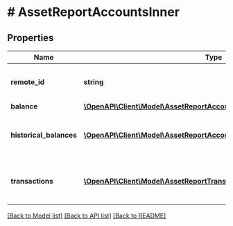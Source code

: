 # # AssetReportAccountsInner

## Properties

Name | Type | Description | Notes
------------ | ------------- | ------------- | -------------
**remote_id** | **string** | The remote account ID of the account. | [optional]
**balance** | [**\OpenAPI\Client\Model\AssetReportAccountsInnerBalance**](AssetReportAccountsInnerBalance.md) |  | [optional]
**historical_balances** | [**\OpenAPI\Client\Model\AssetReportAccountsInnerHistoricalBalancesInner[]**](AssetReportAccountsInnerHistoricalBalancesInner.md) | An array of historical balances for the account. | [optional]
**transactions** | [**\OpenAPI\Client\Model\AssetReportTransaction[]**](AssetReportTransaction.md) | An array of historical transactions for the account. | [optional]

[[Back to Model list]](../../README.md#models) [[Back to API list]](../../README.md#endpoints) [[Back to README]](../../README.md)
